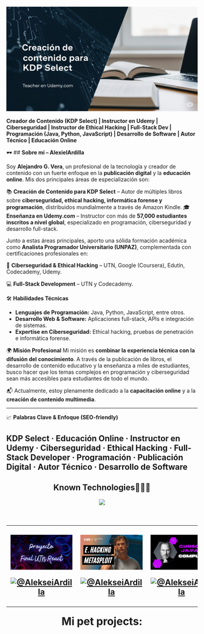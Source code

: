  <a href="https://www.youtube.com/@AlekseiArdilla">![imagen de portada Github](wall_github_2025.png)</a>

**Creador de Contenido (KDP Select) | Instructor en Udemy | Ciberseguridad | Instructor de Ethical Hacking | Full-Stack Dev | Programación (Java, Python, JavaScript) | Desarrollo de Software | Autor Técnico | Educación Online**

🕶️ ## **Sobre mí – AlexielArdilla**

Soy **Alejandro G. Vera**, un profesional de la tecnología y creador de contenido con un fuerte enfoque en la **publicación digital** y la **educación online**. Mis dos principales áreas de especialización son:

📚 **Creación de Contenido para KDP Select** – Autor de múltiples libros sobre **ciberseguridad, ethical hacking, informática forense y programación**, distribuidos mundialmente a través de Amazon Kindle.
🎓 **Enseñanza en Udemy.com** – Instructor con más de **57,000 estudiantes inscritos a nivel global**, especializado en programación, ciberseguridad y desarrollo full-stack.

Junto a estas áreas principales, aporto una sólida formación académica como **Analista Programador Universitario (UNPAZ)**, complementada con certificaciones profesionales en:

🔐 **Ciberseguridad & Ethical Hacking** – UTN, Google (Coursera), Edutín, Codecademy, Udemy.

💻 **Full-Stack Development** – UTN y Codecademy.

🛠️ **Habilidades Técnicas**

* **Lenguajes de Programación:** Java, Python, JavaScript, entre otros.
* **Desarrollo Web & Software:** Aplicaciones full-stack, APIs e integración de sistemas.
* **Expertise en Ciberseguridad:** Ethical hacking, pruebas de penetración e informática forense.

🌍 **Misión Profesional**
Mi misión es **combinar la experiencia técnica con la difusión del conocimiento**. A través de la publicación de libros, el desarrollo de contenido educativo y la enseñanza a miles de estudiantes, busco hacer que los temas complejos en programación y ciberseguridad sean más accesibles para estudiantes de todo el mundo.

📬 Actualmente, estoy plenamente dedicado a la **capacitación online** y a la **creación de contenido multimedia**.

---
📈 **Palabras Clave & Enfoque (SEO-friendly)**

KDP Select · Educación Online · Instructor en Udemy · Ciberseguridad · Ethical Hacking · Full-Stack Developer · Programación · Publicación Digital · Autor Técnico · Desarrollo de Software
---

<h2 align="center">Known Technologies👨🏻‍💻</h2>
<!--tech stack icons-->
<p align="center">
  <a href="https://skillicons.dev">
    <img src="https://skillicons.dev/icons?i=c,java,css,html,js,react,angular,nodejs,typescript,mysql,firebase,git,github,materialui,postman,eclipse,vscode,bash,linux,ai,ps&perline=14" />
  </a>
</p>

<!--Prueba-->
<div id="youtube">
<h2 align="center"Algunos videos de IT de mi canal de Youtube👨🏻‍💻</h2>

<table align="left" >
<tr border="none">
  
  <td width="25%" align="center">
    <p align="center">
     <a href="https://youtu.be/kZGMsQIA8Ws" title="Go to Source">
        <img align="center" width=100% src="reactutn.png"   alt="VIDEO" /></a>
      </p>
    <p align="center">
        <a href="https://youtu.be/kZGMsQIA8Ws" target="blank"><img align="center" src="https://img.shields.io/badge/YouTube-FF0000?style=for-the-badge&logo=youtube&logoColor=white" alt="@AlekseiArdilla"  /></a>
    </p>       
</td>
  
<td width="25%" align="center">
    <p align="center">
     <a href="https://youtu.be/I5KALz2E6uw" title="Go to Source">
        <img align="center" width=100% src="ethicalhackingmsf.png"   alt="VIDEO" /></a>
      </p>
    <p align="center">
        <a href="https://youtu.be/I5KALz2E6uw" target="blank"><img align="center" src="https://img.shields.io/badge/YouTube-FF0000?style=for-the-badge&logo=youtube&logoColor=white" alt="@AlekseiArdilla"  /></a>
     </p>       
</td>
  
  <td width="25%" align="center">
    <p align="center">
     <a href="https://youtu.be/Fuii0ibbHDI" title="Go to Source">
        <img align="center" width=100% src="javaSEcompleto.png" alt="VIDEO" /></a>
      </p>
    <p align="center">
        <a href="https://youtu.be/Fuii0ibbHDI" target="blank"><img align="center" src="https://img.shields.io/badge/YouTube-FF0000?style=for-the-badge&logo=youtube&logoColor=white" alt="@AlekseiArdilla"  /></a>
    </p>       
</td>

   <td width="25%" align="center">
    <p align="center">
     <a href="https://youtu.be/ezV5Fv_x6zg" title="Go to Source">
        <img align="center" width=100% src="pythondesdecero.png" alt="VIDEO" /></a>
      </p>
    <p align="center">
        <a href="https://youtu.be/ezV5Fv_x6zg" target="blank"><img align="center" src="https://img.shields.io/badge/YouTube-FF0000?style=for-the-badge&logo=youtube&logoColor=white" alt="@AlekseiArdilla"  /></a>
    </p>       
</td>
  
</tr>
</table>
  </div>
<br>
<br><br>
<h1 align="center">Mi pet projects:</h1>
